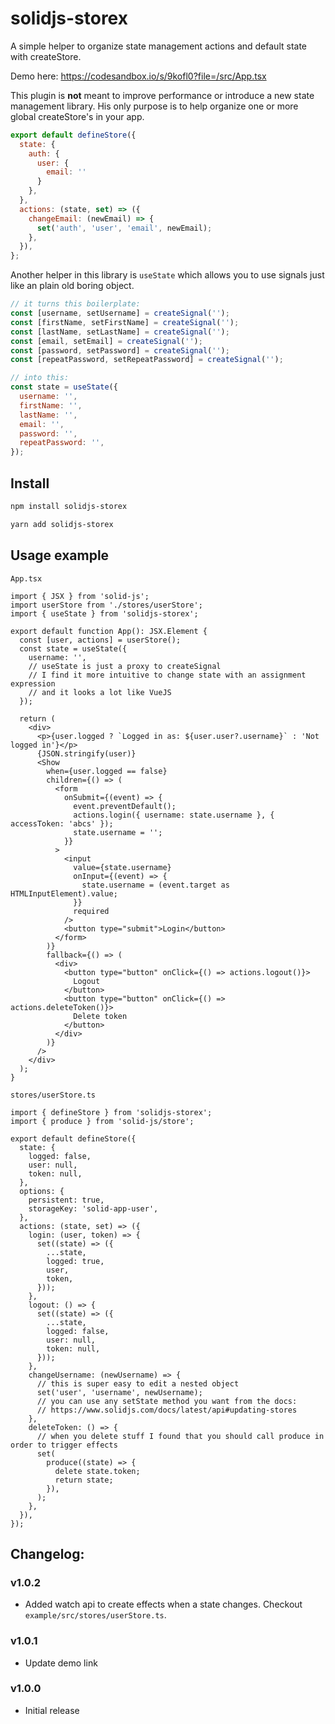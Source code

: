 # solidjs-storex

A simple helper to organize state management actions and default state with createStore.

Demo here: https://codesandbox.io/s/9kofl0?file=/src/App.tsx

This plugin is **not** meant to improve performance or introduce a new state management library. His only purpose is to help organize one or more global createStore's in your app.

```jsx
export default defineStore({
  state: {
    auth: {
      user: {
        email: ''
      }
    },
  },
  actions: (state, set) => ({
    changeEmail: (newEmail) => {
      set('auth', 'user', 'email', newEmail);
    },
  }),
};
```

Another helper in this library is `useState` which allows you to use signals just like an plain old boring object.

```jsx
// it turns this boilerplate:
const [username, setUsername] = createSignal('');
const [firstName, setFirstName] = createSignal('');
const [lastName, setLastName] = createSignal('');
const [email, setEmail] = createSignal('');
const [password, setPassword] = createSignal('');
const [repeatPassword, setRepeatPassword] = createSignal('');

// into this:
const state = useState({
  username: '',
  firstName: '',
  lastName: '',
  email: '',
  password: '',
  repeatPassword: '',
});
```

## Install

```bash
npm install solidjs-storex
```

```bash
yarn add solidjs-storex
```

## Usage example

`App.tsx`

```tsx
import { JSX } from 'solid-js';
import userStore from './stores/userStore';
import { useState } from 'solidjs-storex';

export default function App(): JSX.Element {
  const [user, actions] = userStore();
  const state = useState({
    username: '',
    // useState is just a proxy to createSignal
    // I find it more intuitive to change state with an assignment expression
    // and it looks a lot like VueJS
  });

  return (
    <div>
      <p>{user.logged ? `Logged in as: ${user.user?.username}` : 'Not logged in'}</p>
      {JSON.stringify(user)}
      <Show
        when={user.logged == false}
        children={() => (
          <form
            onSubmit={(event) => {
              event.preventDefault();
              actions.login({ username: state.username }, { accessToken: 'abcs' });
              state.username = '';
            }}
          >
            <input
              value={state.username}
              onInput={(event) => {
                state.username = (event.target as HTMLInputElement).value;
              }}
              required
            />
            <button type="submit">Login</button>
          </form>
        )}
        fallback={() => (
          <div>
            <button type="button" onClick={() => actions.logout()}>
              Logout
            </button>
            <button type="button" onClick={() => actions.deleteToken()}>
              Delete token
            </button>
          </div>
        )}
      />
    </div>
  );
}
```

`stores/userStore.ts`

```tsx
import { defineStore } from 'solidjs-storex';
import { produce } from 'solid-js/store';

export default defineStore({
  state: {
    logged: false,
    user: null,
    token: null,
  },
  options: {
    persistent: true,
    storageKey: 'solid-app-user',
  },
  actions: (state, set) => ({
    login: (user, token) => {
      set((state) => ({
        ...state,
        logged: true,
        user,
        token,
      }));
    },
    logout: () => {
      set((state) => ({
        ...state,
        logged: false,
        user: null,
        token: null,
      }));
    },
    changeUsername: (newUsername) => {
      // this is super easy to edit a nested object
      set('user', 'username', newUsername);
      // you can use any setState method you want from the docs:
      // https://www.solidjs.com/docs/latest/api#updating-stores
    },
    deleteToken: () => {
      // when you delete stuff I found that you should call produce in order to trigger effects
      set(
        produce((state) => {
          delete state.token;
          return state;
        }),
      );
    },
  }),
});
```

## Changelog:

### v1.0.2

- Added watch api to create effects when a state changes. Checkout `example/src/stores/userStore.ts`.

### v1.0.1

- Update demo link

### v1.0.0

- Initial release
